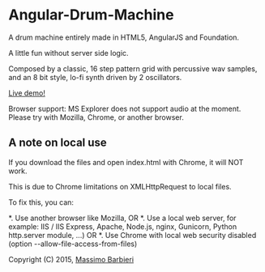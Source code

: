 # Angular-Drum-Machine

A drum machine entirely made in HTML5, AngularJS and Foundation. 

A little fun without server side logic.

Composed by a classic, 16 step pattern grid with percussive wav samples, and an 8 bit style, lo-fi synth driven by 2 oscillators.

[Live demo!](http://www.massimobarbieri.it/AngularDrumMachine)

Browser support: MS Explorer does not support audio at the moment. Please try with Mozilla, Chrome, or another browser.

## A note on local use

If you download the files and open index.html with Chrome, it will NOT work. 

This is due to Chrome limitations on XMLHttpRequest to local files.

To fix this, you can:

*. Use another browser like Mozilla, OR
*. Use a local web server, for example: IIS / IIS Express, Apache, Node.js, nginx, Gunicorn, Python http.server module, ...) OR
*. Use Chrome with local web security disabled (option --allow-file-access-from-files)

Copyright (C) 2015, [Massimo Barbieri](http://www.massimobarbieri.it)
